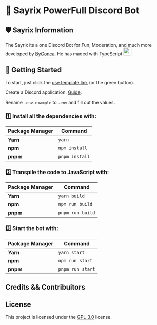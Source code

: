 # 🤖 Sayrix PowerFull Discord Bot

## 🛡 Sayrix Information 

The Sayrix its a one Discord Bot for Fun, Moderation, and much more developed by [ByGonca](https://github.com/ByGONCA).
He has maded with TypeScript <code><img height="25" src="https://raw.githubusercontent.com/rahul-jha98/github_readme_icons/main/language_and_tools/square/typescript/typescript.png"></code>

## 🚀 Getting Started
To start, just click the [use template link](https://github.com/ByGONCA/Sayrix/generate) (or the green button).

Create a Discord application. [Guide](https://discordjs.guide/preparations/setting-up-a-bot-application.html#creating-your-bot).

Rename `.env.example` to `.env` and fill out the values.

### 1️⃣ Install all the dependencies with:

| Package Manager     |  Command             |
| ------------------- | -------------------- |
| **Yarn**            | `yarn`               |
| **npm**             | `npm install`        |
| **pnpm**            | `pnpm install`       |

### 2️⃣ Transpile the code to JavaScript with:

| Package Manager     |  Command               |
| ------------------- | ---------------------- |
| **Yarn**            | `yarn build`           |
| **npm**             | `npm run build`        |
| **pnpm**            | `pnpm run build`       |

### 3️⃣ Start the bot with:
| Package Manager     | Command          |
| ------------------- |------------------|
| **Yarn**            | `yarn start`     |
| **npm**             | `npm run start`  |
| **pnpm**            | `pnpm run start` |

## Credits && Contribuitors


## License
This project is licensed under the [GPL-3.0](LICENSE) license.
